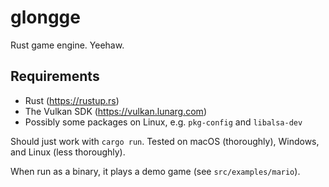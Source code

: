 # glongge
Rust game engine. Yeehaw.

## Requirements
- Rust (https://rustup.rs)
- The Vulkan SDK (https://vulkan.lunarg.com)
- Possibly some packages on Linux, e.g. `pkg-config` and `libalsa-dev`

Should just work with `cargo run`. Tested on macOS (thoroughly), Windows, and Linux (less thoroughly).

When run as a binary, it plays a demo game (see `src/examples/mario`).
